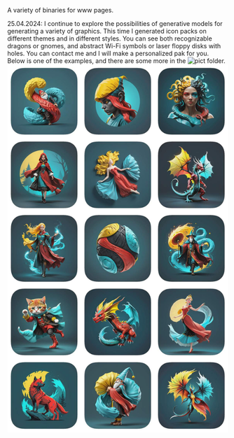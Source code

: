 A variety of binaries for www pages. 

25.04.2024: I continue to explore the possibilities of generative models for generating a variety of graphics. This time I generated icon packs on different themes and in different styles. You can see both recognizable dragons or gnomes, and abstract Wi-Fi symbols or laser floppy disks with holes. You can contact me and I will make a personalized pak for you. Below is one of the examples, and there are some more in the ![pict](pict) folder.
![result_20240424_151552_result.jpg](pict%2Fresult_20240424_151552_result.jpg)
